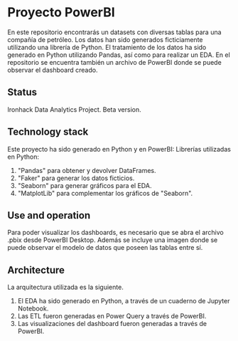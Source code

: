 # Proyecto PowerBI
En este repositorio encontrarás un datasets con diversas tablas para una compañía de petróleo. 
Los datos han sido generados ficticiamente utilizando una librería de Python.
El tratamiento de los datos ha sido generado en Python utilizando Pandas, así como para realizar un EDA.
En el repositorio se encuentra también un archivo de PowerBI donde se puede observar el dashboard creado.
## Status
Ironhack Data Analytics Project. Beta version.

## Technology stack

Este proyecto ha sido generado en Python y en PowerBI:
Librerías utilizadas en Python:

1. "Pandas" para obtener y devolver DataFrames.
2. "Faker" para generar los datos ficticios.
3. "Seaborn" para generar gráficos para el EDA.
4. "MatplotLib" para complementar los gráficos de "Seaborn".

## Use and operation

Para poder visualizar los dashboards, es necesario que se abra el archivo .pbix desde PowerBI Desktop.
Además se incluye una imagen donde se puede observar el modelo de datos que poseen las tablas entre sí.

## Architecture

La arquitectura utilizada es la siguiente.

1. El EDA ha sido generado en Python, a través de un cuaderno de Jupyter Notebook.
2. Las ETL fueron generadas en Power Query a través de PowerBI.
3. Las visualizaciones del dashboard fueron generadas a través de PowerBI.

